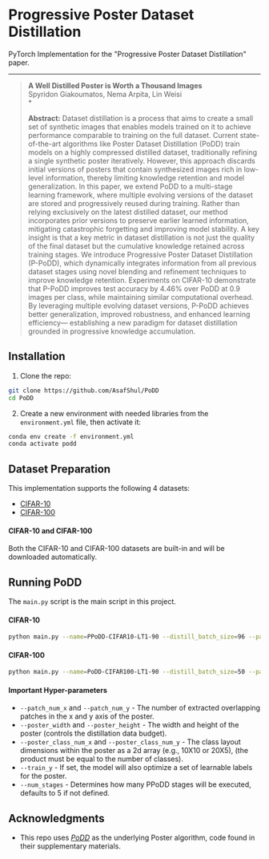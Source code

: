 # Progressive Poster Dataset Distillation
PyTorch Implementation for the "Progressive Poster Dataset Distillation" paper.  

___

> **A Well Distilled Poster is Worth a Thousand Images**<br>
> Spyridon Giakoumatos, Nema Arpita, Lin Weisi<br>
> *<br>
>
>**Abstract:** Dataset distillation is a process that aims to create a small set of synthetic images that enables models trained on it to achieve
performance comparable to training on the full
dataset. Current state-of-the-art algorithms like
Poster Dataset Distillation (PoDD) train models on
a highly compressed distilled dataset, traditionally
refining a single synthetic poster iteratively.
However, this approach discards initial versions of
posters that contain synthesized images rich in low-
level information, thereby limiting knowledge
retention and model generalization. In this paper,
we extend PoDD to a multi-stage learning
framework, where multiple evolving versions of the
dataset are stored and progressively reused during
training. Rather than relying exclusively on the
latest distilled dataset, our method incorporates
prior versions to preserve earlier learned
information, mitigating catastrophic forgetting and
improving model stability. A key insight is that a key
metric in dataset distillation is not just the quality of
the final dataset but the cumulative knowledge
retained across training stages. We introduce
Progressive Poster Dataset Distillation (P-PoDD),
which dynamically integrates information from all
previous dataset stages using novel blending and
refinement techniques to improve knowledge
retention. Experiments on CIFAR-10 demonstrate
that P-PoDD improves test accuracy by 4.46% over
PoDD at 0.9 images per class, while maintaining
similar computational overhead. By leveraging
multiple evolving dataset versions, P-PoDD
achieves better generalization, improved
robustness, and enhanced learning efficiency—
establishing a new paradigm for dataset distillation
grounded in progressive knowledge accumulation.




## Installation 
1.  Clone the repo:
```bash
git clone https://github.com/AsafShul/PoDD
cd PoDD
```
2. Create a new environment with needed libraries from the `environment.yml` file, then activate it:
```bash
conda env create -f environment.yml
conda activate podd
```

## Dataset Preparation
This implementation supports the following 4 datasets:
- [CIFAR-10](https://paperswithcode.com/dataset/cifar-10)
- [CIFAR-100](https://paperswithcode.com/dataset/cifar-100)


#### CIFAR-10 and CIFAR-100
Both the CIFAR-10 and CIFAR-100 datasets are built-in and will be downloaded automatically. 

## Running PoDD
The `main.py` script is the main script in this project.

#### CIFAR-10
```bash
python main.py --name=PPoDD-CIFAR10-LT1-90 --distill_batch_size=96 --patch_num_x=16 --patch_num_y=6 --dataset=cifar10 --num_train_eval=8 --update_steps=1 --batch_size=5000 --ddtype=curriculum --cctype=2 --epoch=10000 --test_freq=10 --print_freq=10 --arch=convnet --window=60 --minwindow=0 --totwindow=200 --inner_optim=Adam --outer_optim=Adam --inner_lr=0.001 --lr=0.001 --syn_strategy=flip_rotate --real_strategy=flip_rotate --seed=0 --zca --comp_ipc=1 --class_area_width=32 --class_area_height=32 --poster_width=153 --poster_height=60 --poster_class_num_x=5 --poster_class_num_y=2 --num_stages=5
```

#### CIFAR-100
```bash
python main.py --name=PoDD-CIFAR100-LT1-90 --distill_batch_size=50 --patch_num_x=20 --patch_num_y=20 --dataset=cifar100 --num_train_eval=8 --update_steps=1 --batch_size=2000 --ddtype=curriculum --cctype=2 --epoch=10000 --test_freq=10 --print_freq=10 --arch=convnet --window=100 --minwindow=0 --totwindow=300 --inner_optim=Adam --outer_optim=Adam --inner_lr=0.001 --lr=0.001 --syn_strategy=flip_rotate --real_strategy=flip_rotate --seed=0 --zca --comp_ipc=1 --class_area_width=32 --class_area_height=32 --poster_width=303 --poster_height=303 --poster_class_num_x=10 --poster_class_num_y=10 --train_y --num_stages=5
```


#### Important Hyper-parameters
- `--patch_num_x` and `--patch_num_y` - The number of extracted overlapping patches in the x and y axis of the poster.
- `--poster_width` and `--poster_height` - The width and height of the poster (controls the distillation data budget).
- `--poster_class_num_x` and `--poster_class_num_y` - The class layout dimensions within the poster as a 2d array (e.g., 10X10 or 20X5), 
(the product must be equal to the number of classes).
- `--train_y` - If set, the model will also optimize a set of learnable labels for the poster.
- `--num_stages` - Determines how many PPoDD stages will be executed, defaults to 5 if not defined.


## Acknowledgments
- This repo uses [*PoDD*](https://arxiv.org/pdf/2403.12040) as the underlying Poster algorithm, code found in their supplementary materials.
